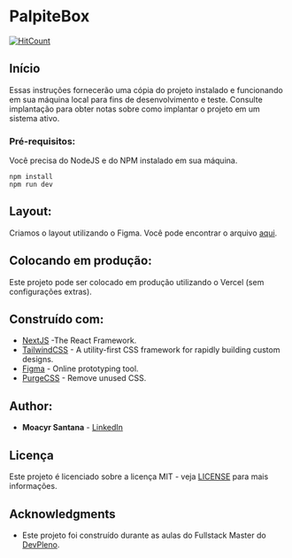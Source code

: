 # PalpiteBox

[![HitCount](https://hits.dwyl.com/juniorvilasboas/juniorvilasboas/palpite_box.svg)](https://hits.dwyl.com/juniorvilasboas/juniorvilasboas/palpite_box)

## Início

Essas instruções fornecerão uma cópia do projeto instalado e funcionando em sua máquina local para fins de desenvolvimento e teste. Consulte implantação para obter notas sobre como implantar o projeto em um sistema ativo.

### Pré-requisitos:

Você precisa do NodeJS e do NPM instalado em sua máquina.

```
npm install
npm run dev
```

## Layout:

Criamos o layout utilizando o Figma. Você pode encontrar o arquivo [aqui](https://www.figma.com/file/9bUM0ZS9hzXS9eh9VMXEbc/resume?node-id=0%3A1{:target="_blank"}).

## Colocando em produção:

Este projeto pode ser colocado em produção utilizando o Vercel (sem configurações extras).

## Construído com:

* [NextJS](https://nextjs.org/{:target="_blank"}) -The React Framework.
* [TailwindCSS](https://tailwindcss.com/{:target="_blank"}) - A utility-first CSS framework for
rapidly building custom designs.
* [Figma](https://figma.com/{:target="_blank"}) - Online prototyping tool.
* [PurgeCSS](https://purgecss.com/{:target="_blank"}) - Remove unused CSS. 

## Author:

* **Moacyr Santana** - [LinkedIn](https://www.linkedin.com/in/moacyrsantana/{:target="_blank"})


## Licença

Este projeto é licenciado sobre a licença MIT - veja [LICENSE](LICENSE) para mais informações.

## Acknowledgments

* Este projeto foi construído durante as aulas do Fullstack Master do [DevPleno](https://devpleno.com{:target="_blank"}).